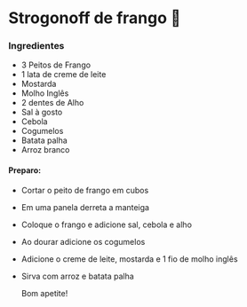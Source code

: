 #	Strogonoff de frango :chicken:

###	Ingredientes

- 3 Peitos de Frango
- 1 lata de creme de leite
- Mostarda
- Molho Inglês
- 2 dentes de Alho
- Sal à gosto
- Cebola
- Cogumelos
- Batata palha
- Arroz branco



#### Preparo:

- Cortar o peito de frango em cubos

- Em uma panela derreta a manteiga

- Coloque o frango e adicione sal, cebola e alho

- Ao dourar adicione os cogumelos

- Adicione o creme de leite, mostarda e 1 fio de molho inglês

- Sirva com arroz e batata palha

  Bom apetite!